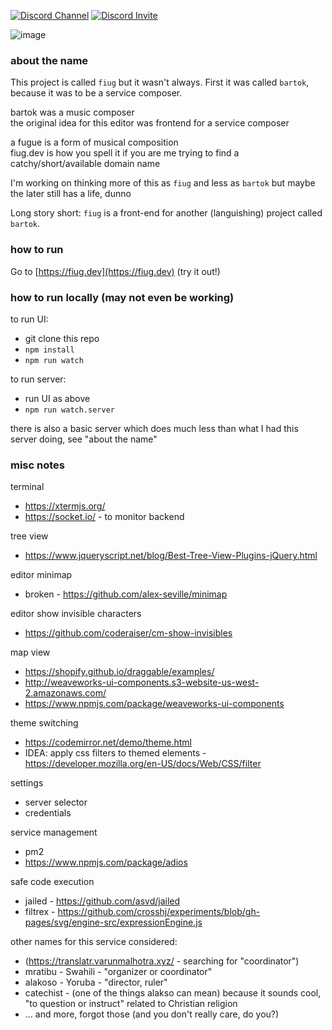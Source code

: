 <!-- discord badge -->
[![Discord Channel](https://img.shields.io/discord/887775860881514557?color=%237289DA&logo=Discord&logoColor=white)](https://discord.com/channels/887775860881514557)
[![Discord Invite](https://img.shields.io/badge/discord-invite-yall?color=%237289DA&logo=Discord&logoColor=white)](https://discord.gg/pdYZvsUexX)

![image](https://user-images.githubusercontent.com/1816471/93670856-78e66b00-fa6c-11ea-9ee3-2d35db13c030.png)

### about the name

This project is called `fiug` but it wasn't always.  First it was called `bartok`, because it was to be a service composer.

bartok was a music composer   
the original idea for this editor was frontend for a service composer   

a fugue is a form of musical composition   
fiug.dev is how you spell it if you are me trying to find a catchy/short/available domain name   

I'm working on thinking more of this as `fiug` and less as `bartok` but maybe the later still has a life, dunno   

Long story short: `fiug` is a front-end for another (languishing) project called `bartok`.

### how to run

Go to [https://fiug.dev](https://fiug.dev) (try it out!)


### how to run locally (may not even be working)
to run UI:
- git clone this repo
- `npm install`
- `npm run watch` 

to run server:
- run UI as above
- `npm run watch.server` 

there is also a basic server which does much less than what I had this server doing, see "about the name"


### misc notes

terminal   
- https://xtermjs.org/
- https://socket.io/ - to monitor backend

tree view   
- https://www.jqueryscript.net/blog/Best-Tree-View-Plugins-jQuery.html

editor minimap   
- broken - https://github.com/alex-seville/minimap

editor show invisible characters   
- https://github.com/coderaiser/cm-show-invisibles

map view   
- https://shopify.github.io/draggable/examples/
- http://weaveworks-ui-components.s3-website-us-west-2.amazonaws.com/
- https://www.npmjs.com/package/weaveworks-ui-components

theme switching   
- https://codemirror.net/demo/theme.html
- IDEA: apply css filters to themed elements - https://developer.mozilla.org/en-US/docs/Web/CSS/filter

settings   
- server selector
- credentials

service management   
- pm2
- https://www.npmjs.com/package/adios

safe code execution   
- jailed - https://github.com/asvd/jailed
- filtrex - https://github.com/crosshj/experiments/blob/gh-pages/svg/engine-src/expressionEngine.js


other names for this service considered:

- (https://translatr.varunmalhotra.xyz/ - searching for "coordinator")
- mratibu - Swahili - "organizer or coordinator"
- alakoso - Yoruba - "director, ruler"
- catechist - (one of the things alakso can mean) because it sounds cool, "to question or instruct" related to Christian religion
- ... and more, forgot those (and you don't really care, do you?)

